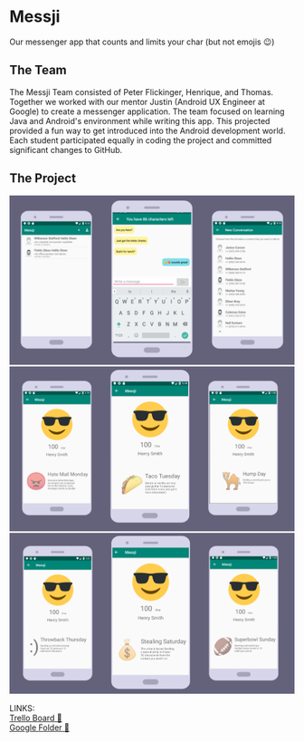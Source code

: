 # Messji
Our messenger app that counts and limits your char (but not emojis 😉)

## The Team

The Messji Team consisted of Peter Flickinger, Henrique, and Thomas. Together we worked with our mentor Justin (Android UX Engineer at Google) to create a messenger application. The team focused on learning Java and Android's environment while writing this app. This projected provided a fun way to get introduced into the Android development world. Each student participated equally in coding the project and committed significant changes to GitHub. 

## The Project


![Home Screens](MainScreens.png)
![Daily Deals 1](DailyDeals2.png)
![Daily Deals 2](DailyDeals1.png)



LINKS:  
[Trello Board 🐺](https://trello.com/b/ToJsQBHP/messji)  
[Google Folder 📄](https://drive.google.com/drive/u/0/folders/16Vr0-vgUZIk3y8BdzbQbM3RVXWoTErUo)  


